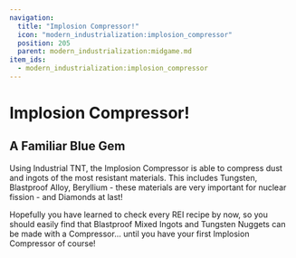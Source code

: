 ```yaml
---
navigation:
  title: "Implosion Compressor!"
  icon: "modern_industrialization:implosion_compressor"
  position: 205
  parent: modern_industrialization:midgame.md
item_ids:
  - modern_industrialization:implosion_compressor
---
```


# Implosion Compressor!

## A Familiar Blue Gem

<ItemImage id="minecraft:diamond" />

Using Industrial TNT, the Implosion Compressor is able to compress dust and ingots of the most resistant materials. This includes Tungsten, Blastproof Alloy, Beryllium - these materials are very important for nuclear fission - and Diamonds at last!

<GameScene zoom="2" interactive={true} fullWidth={true}>
    <MultiblockShape controller="implosion_compressor" />
</GameScene>

Hopefully you have learned to check every REI recipe by now, so you should easily find that Blastproof Mixed Ingots and Tungsten Nuggets can be made with a Compressor... until you have your first Implosion Compressor of course!

<Recipe id="modern_industrialization:electric_age/machine/implosion_compressor_asbl" />

